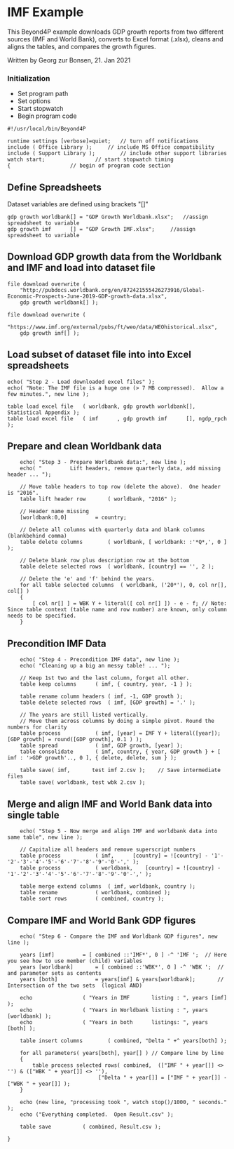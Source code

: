 # IMF Example

This Beyond4P example downloads GDP growth reports from two different sources (IMF and World Bank), converts to Excel format (.xlsx), cleans and aligns the tables, and compares the growth figures.

Written by Georg zur Bonsen, 21. Jan 2021

### Initialization
* Set program path
* Set options
* Start stopwatch
* Begin program code

```text
#!/usr/local/bin/Beyond4P

runtime settings [verbose]=quiet;  	// turn off notifications
include ( Office Library );		// include MS Office compatibility
include ( Support Library );		// include other support libraries
watch start;				// start stopwatch timing
{					// begin of program code section
```


## Define Spreadsheets
Dataset variables are defined using brackets "[]"
	
```text
gdp growth worldbank[] = "GDP Growth Worldbank.xlsx";	//assign spreadsheet to variable
gdp growth imf      [] = "GDP Growth IMF.xlsx";		//assign spreadsheet to variable
```

## Download GDP growth data from the Worldbank and IMF and load into dataset file

```text
file download overwrite	( 
	"http://pubdocs.worldbank.org/en/872421555426273916/Global-Economic-Prospects-June-2019-GDP-growth-data.xlsx", 
	gdp growth worldbank[] );
	
file download overwrite	( 
	"https://www.imf.org/external/pubs/ft/weo/data/WEOhistorical.xlsx", 
	gdp growth imf[] );
```

## Load subset of dataset file into  into Excel spreadsheets

```text
echo( "Step 2 - Load downloaded excel files" );
echo( "Note: The IMF file is a huge one (> 7 MB compressed).  Allow a few minutes.", new line );

table load excel file	( worldbank, gdp growth worldbank[], Statistical Appendix );
table load excel file	( imf      , gdp growth imf      [], ngdp_rpch );
```

## Prepare and clean Worldbank data

```text
	echo( "Step 3 - Prepare Worldbank data:", new line );
	echo( "         Lift headers, remove quarterly data, add missing header ... ");

	// Move table headers to top row (delete the above).  One header is "2016".
	table lift header row		( worldbank, "2016" );				
	
	// Header name missing
	[worldbank:0,0] 		= country;					
	
	// Delete all columns with quarterly data and blank columns (blankbehind comma)
	table delete columns 		( worldbank, [ worldbank: :'*Q*,', 0 ] );	
	
	// Delete blank row plus description row at the bottom
	table delete selected rows	( worldbank, [country] == '', 2 );		
	
	// Delete the 'e' and 'f' behind the years.
	for all table selected columns	( worldbank, ('20*'), 0, col nr[], col[] )
	{
		[ col nr[] ] = WBK Y + literal([ col nr[] ]) - e - f; // Note: Since table context (table name and row number) are known, only column needs to be specified.
	}
```

## Precondition IMF Data

```text
	echo( "Step 4 - Precondition IMF data", new line );
	echo( "Cleaning up a big an messy table! ... ");

	// Keep 1st two and the last column, forget all other.
	table keep columns 		( imf, { country, year, -1 } ); 
	
	table rename column headers	( imf, -1, GDP growth );
	table delete selected rows	( imf, [GDP growth] = '.' );

	// The years are still listed vertically.  
	// Move them across columns by doing a simple pivot. Round the numbers for clarity
	table process			( imf, [year] = IMF Y + literal([year]); [GDP growth] = round([GDP growth], 0.1 ) ); 
	table spread 			( imf, GDP growth, [year] );
	table consolidate		( imf, country, { year, GDP growth } + [ imf : '>GDP growth'.., 0 ], { delete, delete, sum } );

	table save( imf,       test imf 2.csv );	// Save intermediate files
	table save( worldbank, test wbk 2.csv );
```

## Merge and align IMF and World Bank data into single table

```text
	echo( "Step 5 - Now merge and align IMF and worldbank data into same table", new line );

	// Capitalize all headers and remove superscript numbers
	table process			( imf, 		[country] = ![country] - '1'-'2'-'3'-'4'-'5'-'6'-'7'-'8'-'9'-'0'-',' );
	table process			( worldbank, 	[country] = ![country] - '1'-'2'-'3'-'4'-'5'-'6'-'7'-'8'-'9'-'0'-',' );

	table merge extend columns	( imf, worldbank, country );
	table rename			( worldbank, combined );
	table sort rows			( combined, country );
```

## Compare IMF and World Bank GDP figures

```text
	echo( "Step 6 - Compare the IMF and Worldbank GDP figures", new line );

	years [imf]			= [ combined ::'IMF*', 0 ] -^ 'IMF ';  // Here you see how to use member (child) variables
	years [worldbank]		= [ combined ::'WBK*', 0 ] -^ 'WBK ';  // and parameter sets as contents
	years [both]			= years[imf] & years[worldbank];       // Intersection of the two sets  (logical AND)

	echo				( "Years in IMF       listing : ", years [imf]       );
	echo				( "Years in Worldbank listing : ", years [worldbank] );
	echo				( "Years in both      listings: ", years [both] );

	table insert columns		( combined, "Delta " +^ years[both] );

	for all parameters( years[both], year[] ) // Compare line by line
	{
		table process selected rows( combined,  (["IMF " + year[]] <> '') & (["WBK " + year[]] <> ''), 
							 ["Delta " + year[]] = ["IMF " + year[]] - ["WBK " + year[]] );
	}

	echo (new line, "processing took ", watch stop()/1000, " seconds."  );
	echo ("Everything completed.  Open Result.csv" );

	table save			( combined, Result.csv );

}

```
